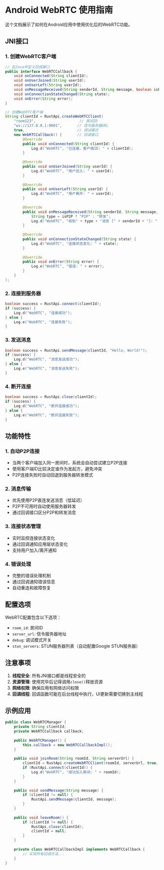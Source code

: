 # Android WebRTC 使用指南

这个文档展示了如何在Android应用中使用优化后的WebRTC功能。

## JNI接口

### 1. 创建WebRTC客户端

```java
// 在Java中定义回调接口
public interface WebRTCCallback {
    void onConnected(String clientId);
    void onUserJoined(String userId);
    void onUserLeft(String userId);
    void onMessageReceived(String senderId, String message, boolean isP2P);
    void onConnectionStateChanged(String state);
    void onError(String error);
}

// 创建WebRTC客户端
String clientId = RustApi.createWebRTCClient(
    "room123",                    // 房间ID
    "ws://127.0.0.1:9001",       // 信令服务器URL
    true,                        // 调试模式
    new WebRTCCallback() {       // 回调接口
        @Override
        public void onConnected(String clientId) {
            Log.d("WebRTC", "已连接，客户端ID: " + clientId);
        }
        
        @Override
        public void onUserJoined(String userId) {
            Log.d("WebRTC", "用户加入: " + userId);
        }
        
        @Override
        public void onUserLeft(String userId) {
            Log.d("WebRTC", "用户离开: " + userId);
        }
        
        @Override
        public void onMessageReceived(String senderId, String message, boolean isP2P) {
            String type = isP2P ? "P2P" : "转发";
            Log.d("WebRTC", "收到" + type + "消息 [" + senderId + "]: " + message);
        }
        
        @Override
        public void onConnectionStateChanged(String state) {
            Log.d("WebRTC", "连接状态变化: " + state);
        }
        
        @Override
        public void onError(String error) {
            Log.e("WebRTC", "错误: " + error);
        }
    }
);
```

### 2. 连接到服务器

```java
boolean success = RustApi.connect(clientId);
if (success) {
    Log.d("WebRTC", "连接成功");
} else {
    Log.e("WebRTC", "连接失败");
}
```

### 3. 发送消息

```java
boolean success = RustApi.sendMessage(clientId, "Hello, World!");
if (success) {
    Log.d("WebRTC", "消息发送成功");
} else {
    Log.e("WebRTC", "消息发送失败");
}
```

### 4. 断开连接

```java
boolean success = RustApi.close(clientId);
if (success) {
    Log.d("WebRTC", "断开连接成功");
} else {
    Log.e("WebRTC", "断开连接失败");
}
```

## 功能特性

### 1. 自动P2P连接
- 当两个客户端加入同一房间时，系统会自动尝试建立P2P连接
- 使用客户端ID比较决定谁作为发起方，避免冲突
- P2P连接失败时自动回退到服务器转发模式

### 2. 消息传输
- 优先使用P2P直连发送消息（低延迟）
- P2P不可用时自动使用服务器转发
- 通过回调接口区分P2P和转发消息

### 3. 连接状态管理
- 实时监控连接状态变化
- 通过回调通知应用层状态变化
- 支持用户加入/离开通知

### 4. 错误处理
- 完整的错误处理机制
- 通过回调通知错误信息
- 自动重连和故障恢复

## 配置选项

WebRTC配置包含以下选项：
- `room_id`: 房间ID
- `server_url`: 信令服务器地址
- `debug`: 调试模式开关
- `stun_servers`: STUN服务器列表（自动配置Google STUN服务器）

## 注意事项

1. **线程安全**: 所有JNI接口都是线程安全的
2. **资源管理**: 使用完毕后记得调用`close()`释放资源
3. **网络权限**: 确保应用有网络访问权限
4. **回调线程**: 回调函数可能在后台线程中执行，UI更新需要切换到主线程

## 示例应用

```java
public class WebRTCManager {
    private String clientId;
    private WebRTCCallback callback;
    
    public WebRTCManager() {
        this.callback = new WebRTCCallbackImpl();
    }
    
    public void joinRoom(String roomId, String serverUrl) {
        clientId = RustApi.createWebRTCClient(roomId, serverUrl, true, callback);
        if (RustApi.connect(clientId)) {
            Log.d("WebRTC", "成功加入房间: " + roomId);
        }
    }
    
    public void sendMessage(String message) {
        if (clientId != null) {
            RustApi.sendMessage(clientId, message);
        }
    }
    
    public void leaveRoom() {
        if (clientId != null) {
            RustApi.close(clientId);
            clientId = null;
        }
    }
    
    private class WebRTCCallbackImpl implements WebRTCCallback {
        // 实现所有回调方法...
    }
}
```

